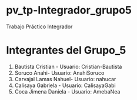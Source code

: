 # pv_tp-Integrador_grupo5
Trabajo Práctico Integrador

# Integrantes del Grupo_5
1. Bautista Cristian - Usuario: Cristian-Bautista
2. Soruco Anahi- Usuario: AnahiSoruco
3. Carvajal Lamas Nahuel- Usuario: nahucar
4. Calisaya Gabriela - Usuario: CalisayaGabi
5. Coca Jimena Daniela - Usuario: AmebaNea